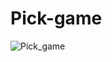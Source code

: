 # Pick-game

![Pick_game](https://github.com/VickyKolomiiets/pick-game/assets/122746055/096c1be0-0b09-4966-8f37-99588dc46842)
